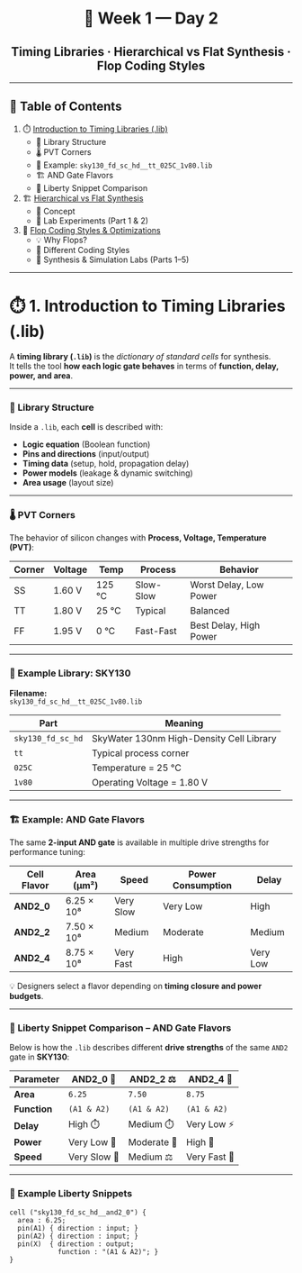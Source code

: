 <div align="center">

# 🌟 Week 1 — Day 2  
## Timing Libraries · Hierarchical vs Flat Synthesis · Flop Coding Styles

</div>

---

## 📖 Table of Contents
1. ⏱️ [Introduction to Timing Libraries (.lib)](#-1-introduction-to-timing-libraries-lib)  
   - 🔬 Library Structure  
   - 🌡️ PVT Corners  
   - 📂 Example: `sky130_fd_sc_hd__tt_025C_1v80.lib`  
   - 🏗️ AND Gate Flavors  
   - 📜 Liberty Snippet Comparison  
2. 🏗️ [Hierarchical vs Flat Synthesis](#-2-hierarchical-vs-flat-synthesis)  
   - 📌 Concept  
   - 🧪 Lab Experiments (Part 1 & 2)  
3. 🔁 [Flop Coding Styles & Optimizations](#-3-flop-coding-styles--optimizations)  
   - 💡 Why Flops?  
   - 🔎 Different Coding Styles  
   - 🧪 Synthesis & Simulation Labs (Parts 1–5)  

---

# ⏱️ 1. Introduction to Timing Libraries (.lib)

A **timing library (`.lib`)** is the *dictionary of standard cells* for synthesis.  
It tells the tool **how each logic gate behaves** in terms of **function, delay, power, and area**.  

---

### 🔬 Library Structure
Inside a `.lib`, each **cell** is described with:
- **Logic equation** (Boolean function)  
- **Pins and directions** (input/output)  
- **Timing data** (setup, hold, propagation delay)  
- **Power models** (leakage & dynamic switching)  
- **Area usage** (layout size)  

---

### 🌡️ PVT Corners
The behavior of silicon changes with **Process, Voltage, Temperature (PVT)**:

| Corner | Voltage | Temp | Process | Behavior |
|--------|---------|------|---------|----------|
| SS | 1.60 V | 125 °C | Slow-Slow | Worst Delay, Low Power |
| TT | 1.80 V | 25 °C  | Typical   | Balanced |
| FF | 1.95 V | 0 °C   | Fast-Fast | Best Delay, High Power |

---

### 📂 Example Library: SKY130
**Filename:**  
`sky130_fd_sc_hd__tt_025C_1v80.lib`  

| Part | Meaning |
|------|---------|
| `sky130_fd_sc_hd` | SkyWater 130nm High-Density Cell Library |
| `tt` | Typical process corner |
| `025C` | Temperature = 25 °C |
| `1v80` | Operating Voltage = 1.80 V |

---

### 🏗️ Example: AND Gate Flavors
The same **2-input AND gate** is available in multiple drive strengths for performance tuning:  

| Cell Flavor | Area (µm²)   | Speed      | Power Consumption | Delay |
|-------------|--------------|------------|-------------------|-------|
| **AND2_0**  | 6.25 × 10⁸   | Very Slow  | Very Low          | High  |
| **AND2_2**  | 7.50 × 10⁸   | Medium     | Moderate          | Medium|
| **AND2_4**  | 8.75 × 10⁸   | Very Fast  | High              | Very Low |

💡 Designers select a flavor depending on **timing closure and power budgets**.

---

### 📂 Liberty Snippet Comparison – AND Gate Flavors

Below is how the `.lib` describes different **drive strengths** of the same `AND2` gate in **SKY130**:  

| Parameter | AND2_0 🐢 | AND2_2 ⚖️ | AND2_4 🚀 |
|-----------|-----------|-----------|-----------|
| **Area**  | `6.25`    | `7.50`    | `8.75`    |
| **Function** | `(A1 & A2)` | `(A1 & A2)` | `(A1 & A2)` |
| **Delay** | High ⏱️ | Medium ⏱️ | Very Low ⚡ |
| **Power** | Very Low 🔋 | Moderate 🔋 | High 🔋 |
| **Speed** | Very Slow 🐢 | Medium ⚖️ | Very Fast 🚀 |

---

### 📜 Example Liberty Snippets

```liberty
cell ("sky130_fd_sc_hd__and2_0") {
  area : 6.25;
  pin(A1) { direction : input; }
  pin(A2) { direction : input; }
  pin(X)  { direction : output;
            function : "(A1 & A2)"; }
}
